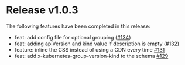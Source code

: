 # Release v1.0.3

The following features have been completed in this release:

- feat: add config file for optional grouping ([#134](https://github.com/Skarlso/crd-to-sample-yaml/pull/134))
- feat: adding apiVersion and kind value if description is empty ([#132](https://github.com/Skarlso/crd-to-sample-yaml/pull/132))
- feature: inline the CSS instead of using a CDN every time [#131](https://github.com/Skarlso/crd-to-sample-yaml/pull/131)
- feat: add x-kubernetes-group-version-kind to the schema [#129](https://github.com/Skarlso/crd-to-sample-yaml/pull/129)

